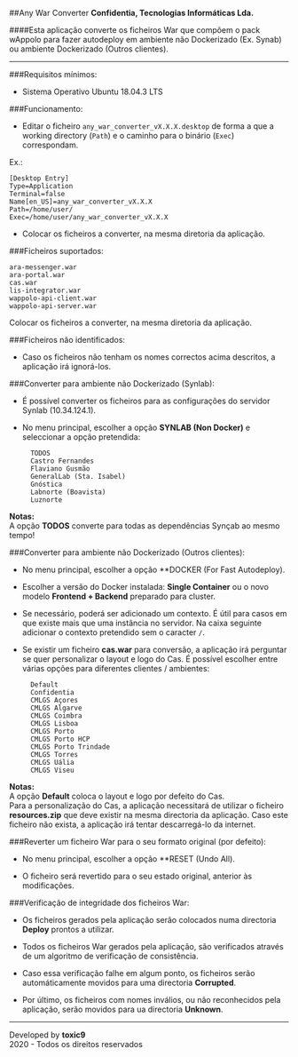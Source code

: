 ##Any War Converter
**Confidentia, Tecnologias Informáticas Lda.**  

####Esta aplicação converte os ficheiros War que compõem o pack wAppolo para fazer autodeploy em ambiente não Dockerizado (Ex. Synab) ou ambiente Dockerizado (Outros clientes).

___

###Requisitos mínimos:

- Sistema Operativo Ubuntu 18.04.3 LTS

###Funcionamento:

- Editar o ficheiro `any_war_converter_vX.X.X.desktop` de forma a que a working directory (`Path`) e o caminho para o binário (`Exec`) correspondam.

Ex.:

    [Desktop Entry]
    Type=Application
    Terminal=false
    Name[en_US]=any_war_converter_vX.X.X
    Path=/home/user/
    Exec=/home/user/any_war_converter_vX.X.X

- Colocar os ficheiros a converter, na mesma diretoria da aplicação.

###Ficheiros suportados:

    ara-messenger.war
    ara-portal.war
    cas.war
    lis-integrator.war
    wappolo-api-client.war
    wappolo-api-server.war

Colocar os ficheiros a converter, na mesma diretoria da aplicação.

###Ficheiros não identificados:

- Caso os ficheiros não tenham os nomes correctos acima descritos, a aplicação irá ignorá-los.

###Converter para ambiente não Dockerizado (Synlab):

- É possível converter os ficheiros para as configurações do servidor Synlab (10.34.124.1).

- No menu principal, escolher a opção **SYNLAB (Non Docker)** e seleccionar a opção pretendida:

        TODOS
        Castro Fernandes
        Flaviano Gusmão
        GeneralLab (Sta. Isabel)
        Gnóstica
        Labnorte (Boavista)
        Luznorte

**Notas:**  
A opção **TODOS** converte para todas as dependências Synçab ao mesmo tempo!

###Converter para ambiente não Dockerizado (Outros clientes):

- No menu principal, escolher a opção **DOCKER (For Fast Autodeploy).

- Escolher a versão do Docker instalada: **Single Container** ou o novo modelo **Frontend + Backend** preparado para cluster.

- Se necessário, poderá ser adicionado um contexto. É útil para casos em que existe mais que uma instância no servidor. Na caixa seguinte adicionar o contexto pretendido sem o caracter `/`.

- Se existir um ficheiro **cas.war** para conversão, a aplicação irá perguntar se quer personalizar o layout e logo do Cas. É possível escolher entre várias opções para diferentes clientes / ambientes:

        Default
        Confidentia
        CMLGS Açores
        CMLGS Algarve
        CMLGS Coimbra
        CMLGS Lisboa
        CMLGS Porto
        CMLGS Porto HCP
        CMLGS Porto Trindade
        CMLGS Torres
        CMLGS Uália
        CMLGS Viseu

**Notas:**  
A opção **Default** coloca o layout e logo por defeito do Cas.  
Para a personalização do Cas, a aplicação necessitará de utilizar o ficheiro **resources.zip** que deve existir na mesma directoria da aplicação. Caso este ficheiro não exista, a aplicação irá tentar descarregá-lo da internet.

###Reverter um ficheiro War para o seu formato original (por defeito):

- No menu principal, escolher a opção **RESET (Undo All).

- O ficheiro será revertido para o seu estado original, anterior às modificações.

###Verificação de integridade dos ficheiros War:

- Os ficheiros gerados pela aplicação serão colocados numa directoria **Deploy** prontos a utilizar.

- Todos os ficheiros War gerados pela aplicação, são verificados através de um algoritmo de verificação de consistência.

- Caso essa verificação falhe em algum ponto, os ficheiros serão automáticamente movidos para uma directoria **Corrupted**.

- Por último, os ficheiros com nomes inválios, ou não reconhecidos pela aplicação, serão movidos para ua directoria **Unknown**.

___

Developed by **toxic9**  
2020 - Todos os direitos reservados
